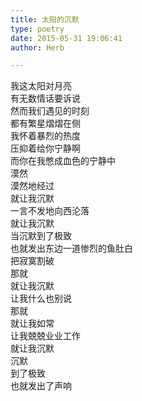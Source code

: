 ```yaml
---  
title: 太阳的沉默  
type: poetry  
date: 2015-05-31 19:06:41  
author: Herb  

---  
```

我这太阳对月亮  
有无数情话要诉说  
然而我们遇见的时刻  
都有繁星熠熠在侧    
我怀着暴烈的热度  
压抑着给你宁静啊  
而你在我憋成血色的宁静中  
漠然  
漠然地经过    
就让我沉默  
一言不发地向西沦落  
就让我沉默  
当沉默到了极致  
也就发出东边一道惨烈的鱼肚白  
把寂寞割破    
那就  
就让我沉默  
让我什么也别说  
那就  
就让我如常  
让我兢兢业业工作    
就让我沉默  
沉默  
到了极致  
也就发出了声响